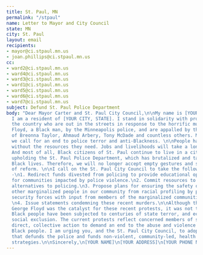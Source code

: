 ```yaml
---
title: St. Paul, MN
permalink: "/stpaul"
name: Letter to Mayor and City Council
state: MN
city: St. Paul
layout: email
recipients:
- mayor@ci.stpaul.mn.us
- joan.phillips@ci.stpaul.mn.us
cc:
- ward2@ci.stpaul.mn.us
- ward4@ci.stpaul.mn.us
- ward3@ci.stpaul.mn.us
- ward1@ci.stpaul.mn.us
- ward5@ci.stpaul.mn.us
- ward6@ci.stpaul.mn.us
- ward7@ci.stpaul.mn.us
subject: Defund St. Paul Police Department
body: "Dear Mayor Carter and St. Paul City Council,\n\nMy name is [YOUR NAME], and
  I am a resident of [YOUR CITY, STATE]. I stand in solidarity with protesters across
  the country who are out in the streets in response to the horrific murders of George
  Floyd, a Black man, by the Minneapolis police, and are appalled by the recent murders
  of Breonna Taylor, Ahmaud Arbery, Tony McDade and countless others. More broadly,
  we call for an end to police terror and anti-Blackness. \n\nPeople have been left
  without the resources they need. Jobs and livelihoods will take a long time to recover.
  And most of all, Black citizens of St. Paul continue to live in a city that is currently
  upholding the St. Paul Police Department, which has brutalized and taken too many
  Black lives. Therefore, we will no longer accept empty gestures and suggestions
  of reform. \n\nI call on the St. Paul City Council to take the following actions
  -\n1. Redirect funds divested from policing to provide educational opportunities
  for communities impacted by police violence.\n2. Commit resources to support community-led
  alternatives to policing.\n3. Propose plans for ensuring the safety of Black and
  other marginalized people in our community from racial profiling by police and other
  security forces with input from members of the marginalized communities themselves.
  \n4. Issue statements condemning these recent murders.\n\nAlthough the murder of
  George Floyd was the catalyst for these recent protests, it was not the sole cause.
  Black people have been subjected to centuries of state terror, and economic and
  social exclusion. The current protests reflect concerned members of society taking
  direct, collective action to demand an end to the abuse and violence directed against
  Black people. I am urging you, and the St. Paul City Council, to adopt a budget
  that defunds the police and funds non-violent, community-led, health and safety
  strategies.\n\nSincerely,\n[YOUR NAME]\n[YOUR ADDRESS]\n[YOUR PHONE NUMBER]\n"
---
```


